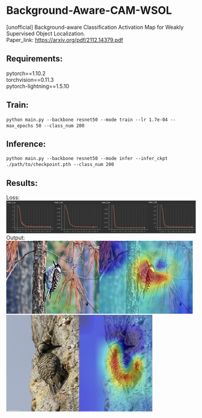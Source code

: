# Background-Aware-CAM-WSOL
[unofficial] Background-aware Classification Activation Map for Weakly Supervised Object Localization.  
Paper_link: https://arxiv.org/pdf/2112.14379.pdf  

## Requirements:  
pytorch==1.10.2  
torchvision==0.11.3  
pytorch-lightning==1.5.10  

## Train:  
````
python main.py --backbone resnet50 --mode train --lr 1.7e-04 --max_epochs 50 --class_num 200
````

## Inference:
````
python main.py --backbone resnet50 --mode infer --infer_ckpt ./path/to/checkpoint.pth --class_num 200
````

## Results:  
Loss:  
<img src="./images/loss.png">
Output:  
<img src="./images/result_1.png" width="496" height="194"> <img src="./images/result_2.png" width="389" height="257">
